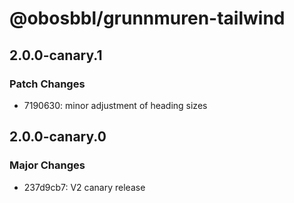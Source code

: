 # @obosbbl/grunnmuren-tailwind

## 2.0.0-canary.1

### Patch Changes

- 7190630: minor adjustment of heading sizes

## 2.0.0-canary.0

### Major Changes

- 237d9cb7: V2 canary release
